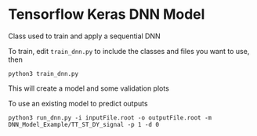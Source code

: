 # Tensorflow Keras DNN Model

Class used to train and apply a sequential DNN

To train, edit ```train_dnn.py``` to include the classes and files you want to use, then
```
python3 train_dnn.py
```

This will create a model and some validation plots

To use an existing model to predict outputs
```
python3 run_dnn.py -i inputFile.root -o outputFile.root -m DNN_Model_Example/TT_ST_DY_signal -p 1 -d 0
```

